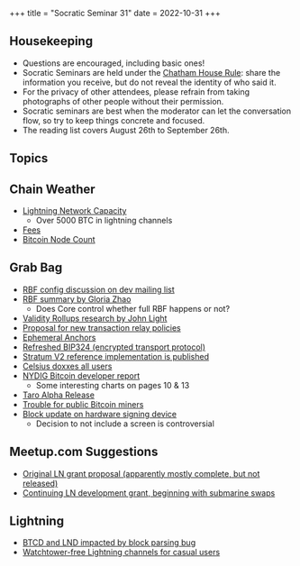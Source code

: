 +++
title = "Socratic Seminar 31"
date = 2022-10-31
+++

Housekeeping
------------

- Questions are encouraged, including basic ones!
- Socratic Seminars are held under the [Chatham House Rule](https://www.chathamhouse.org/about-us/chatham-house-rule): share the information you receive, but do not reveal the identity of who said it.
- For the privacy of other attendees, please refrain from taking photographs of other people without their permission.
- Socratic seminars are best when the moderator can let the conversation flow, so try to keep things concrete and focused.
- The reading list covers August 26th to September 26th.

Topics
------

Chain Weather
-------------
- [Lightning Network Capacity](https://bitcoinvisuals.com/ln-capacity)
  - Over 5000 BTC in lightning channels
- [Fees](https://transactionfee.info/charts/fees-package-feerates/)
- [Bitcoin Node Count](https://luke.dashjr.org/programs/bitcoin/files/charts/historical.html)

Grab Bag
--------
- [RBF config discussion on dev mailing list](https://lists.linuxfoundation.org/pipermail/bitcoin-dev/2022-October/020980.html)
- [RBF summary by Gloria Zhao](https://github.com/glozow/bitcoin-notes/blob/full-rbf/full-rbf.md)
  - Does Core control whether full RBF happens or not?
- [Validity Rollups research by John Light](https://bitcoinrollups.org)
- [Proposal for new transaction relay policies](https://lists.linuxfoundation.org/pipermail/bitcoin-dev/2022-September/020937.html)
- [Ephemeral Anchors](https://lists.linuxfoundation.org/pipermail/bitcoin-dev/2022-October/021036.html)
- [Refreshed BIP324 (encrypted transport protocol)](https://lists.linuxfoundation.org/pipermail/bitcoin-dev/2022-October/020985.html)
- [Stratum V2 reference implementation is published](https://twitter.com/StratumV2/status/1579805619351326722)
- [Celsius doxxes all users](https://www.nobsbitcoin.com/celsius-doxxes-all-users/)
- [NYDIG Bitcoin developer report](https://assets-global.website-files.com/614e11536f66309636c98688/63208342664438223226c3de_NYDIG%20-%20Developers%20of%20Bitcoin%202022.pdf)
  - Some interesting charts on pages 10 & 13
- [Taro Alpha Release](https://lightning.engineering/posts/2022-9-28-taro-launch/)
- [Trouble for public Bitcoin miners](https://bitcoinmagazine.com/business/public-miner-capitulation-takes-and-core-scientific)
- [Block update on hardware signing device](https://wallet.build/how-we-design-our-hardware/)
  - Decision to not include a screen is controversial
  
Meetup.com Suggestions
--------
- [Original LN grant proposal (apparently mostly complete, but not released)](https://urbit.org/grants/volt-lightning-on-urbit)
- [Continuing LN development grant, beginning with submarine swaps](https://urbit.org/grants/lightning-development)

Lightning
--------
- [BTCD and LND impacted by block parsing bug](https://twitter.com/brqgoo/status/1579216353780957185)
- [Watchtower-free Lightning channels for casual users](https://lists.linuxfoundation.org/pipermail/lightning-dev/2022-October/003707.html)
